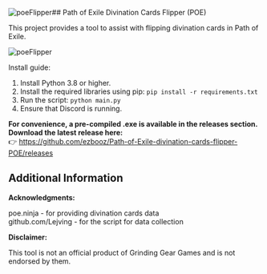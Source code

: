 ![poeFlipper](https://github.com/user-attachments/assets/abbf33e6-8b6f-4605-b49f-87620e82e306)## Path of Exile Divination Cards Flipper (POE)

This project provides a tool to assist with flipping divination cards in Path of Exile.

![poeFlipper](https://github.com/user-attachments/assets/c21de059-5dbc-49ce-a133-35c7bb634668)


Install guide:
1. Install Python 3.8 or higher.
2. Install the required libraries using pip: `pip install -r requirements.txt`
3. Run the script: `python main.py`
4. Ensure that Discord is running.

**For convenience, a pre-compiled .exe is available in the releases section.  
Download the latest release here:**  
👉 https://github.com/ezbooz/Path-of-Exile-divination-cards-flipper-POE/releases



## Additional Information
**Acknowledgments:**

  poe.ninja - for providing divination cards data  
  github.com/Lejving - for the script for data collection


**Disclaimer:**

  This tool is not an official product of Grinding Gear Games and is not endorsed by them.
